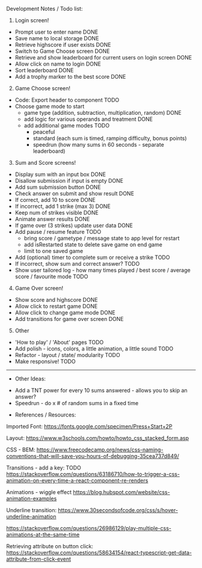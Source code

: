 Development Notes / Todo list:

1. Login screen!

- Prompt user to enter name DONE
- Save name to local storage DONE
- Retrieve highscore if user exists DONE
- Switch to Game Choose screen DONE
- Retrieve and show leaderboard for current users on login screen DONE
- Allow click on name to login DONE
- Sort leaderboard DONE
- Add a trophy marker to the best score DONE

2. Game Choose screen!

- Code: Export header to component TODO
- Choose game mode to start
  - game type (addition, subtraction, multiplication, random) DONE
  - add logic for various operands and treatment DONE
  - add additional game modes TODO
    - peaceful
    - standard (each sum is timed, ramping difficulty, bonus points)
    - speedrun (how many sums in 60 seconds - separate leaderboard)

3. Sum and Score screens!

- Display sum with an input box DONE
- Disallow submission if input is empty DONE
- Add sum submission button DONE
- Check answer on submit and show result DONE
- If correct, add 10 to score DONE
- If incorrect, add 1 strike (max 3) DONE
- Keep num of strikes visible DONE
- Animate answer results DONE
- If game over (3 strikes) update user data DONE
- Add pause / resume feature TODO
  - bring score / gametype / message state to app level for restart
  - add isRestarted state to delete save game on end game
  - limit to one saved game
- Add (optional) timer to complete sum or receive a strike TODO
- If incorrect, show sum and correct answer? TODO
- Show user tailored log - how many times played / best score / average score / favourite mode TODO

4. Game Over screen!

- Show score and highscore DONE
- Allow click to restart game DONE
- Allow click to change game mode DONE
- Add transitions for game over screen DONE

5. Other

- 'How to play' / 'About' pages TODO
- Add polish - icons, colors, a little animation, a little sound TODO
- Refactor - layout / state/ modularity TODO
- Make responsive! TODO

---

- Other Ideas:

* Add a TNT power for every 10 sums answered - allows you to skip an answer?
* Speedrun - do x # of random sums in a fixed time

- References / Resources:

Imported Font:
https://fonts.google.com/specimen/Press+Start+2P

Layout:
https://www.w3schools.com/howto/howto_css_stacked_form.asp

CSS - BEM:
https://www.freecodecamp.org/news/css-naming-conventions-that-will-save-you-hours-of-debugging-35cea737d849/

Transitions - add a key: TODO
https://stackoverflow.com/questions/63186710/how-to-trigger-a-css-animation-on-every-time-a-react-component-re-renders

Animations - wiggle effect
https://blog.hubspot.com/website/css-animation-examples

Underline transition:
https://www.30secondsofcode.org/css/s/hover-underline-animation

https://stackoverflow.com/questions/26986129/play-multiple-css-animations-at-the-same-time

Retrieving attribute on button click:
https://stackoverflow.com/questions/58634154/react-typescript-get-data-attribute-from-click-event

